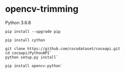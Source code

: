 # opencv-trimming
Python 3.6.8

```
pip install --upgrade pip
```
```
pip install cython
```
```
git clone https://github.com/cocodataset/cocoapi.git
cd cocoapi/PythonAPI`
python setup.py install`
```
```
pip install opencv-python`
```
